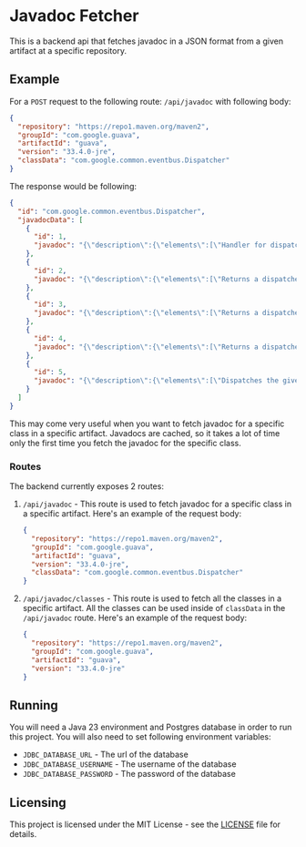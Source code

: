 # Javadoc Fetcher
This is a backend api that fetches javadoc in a JSON format from 
a given artifact at a specific repository.

## Example

For a `POST` request to the following route: `/api/javadoc`
with following body:
```json
{
  "repository": "https://repo1.maven.org/maven2",
  "groupId": "com.google.guava",
  "artifactId": "guava",
  "version": "33.4.0-jre",
  "classData": "com.google.common.eventbus.Dispatcher"
}
```

The response would be following:
```json
{
  "id": "com.google.common.eventbus.Dispatcher",
  "javadocData": [
    {
      "id": 1,
      "javadoc": "{\"description\":{\"elements\":[\"Handler for dispatching events to subscribers, providing different event ordering guarantees that\\nmake sense for different situations.\\n\\n<p><b>Note:</b> The dispatcher is orthogonal to the subscriber's \",{\"type\":\"CODE\",\"content\":\" Executor\",\"name\":\"code\"},\". The dispatcher\\ncontrols the order in which events are dispatched, while the executor controls how (i.e. on which\\nthread) the subscriber is actually called when an event is dispatched to it.\"],\"empty\":false},\"blockTags\":[{\"type\":\"AUTHOR\",\"content\":{\"elements\":[\"Colin Decker\"],\"empty\":false},\"name\":null,\"tagName\":\"author\"}]}"
    },
    {
      "id": 2,
      "javadoc": "{\"description\":{\"elements\":[\"Returns a dispatcher that queues events that are posted reentrantly on a thread that is already\\ndispatching an event, guaranteeing that all events posted on a single thread are dispatched to\\nall subscribers in the order they are posted.\\n\\n<p>When all subscribers are dispatched to using a <i>direct</i> executor (which dispatches on\\nthe same thread that posts the event), this yields a breadth-first dispatch order on each\\nthread. That is, all subscribers to a single event A will be called before any subscribers to\\nany events B and C that are posted to the event bus by the subscribers to A.\"],\"empty\":false},\"blockTags\":[]}"
    },
    {
      "id": 3,
      "javadoc": "{\"description\":{\"elements\":[\"Returns a dispatcher that queues events that are posted in a single global queue. This behavior\\nmatches the original behavior of AsyncEventBus exactly, but is otherwise not especially useful.\\nFor async dispatch, an \",{\"type\":\"LINKPLAIN\",\"content\":\" #immediate() immediate\",\"name\":\"linkplain\"},\" dispatcher should generally be\\npreferable.\"],\"empty\":false},\"blockTags\":[]}"
    },
    {
      "id": 4,
      "javadoc": "{\"description\":{\"elements\":[\"Returns a dispatcher that dispatches events to subscribers immediately as they're posted\\nwithout using an intermediate queue to change the dispatch order. This is effectively a\\ndepth-first dispatch order, vs. breadth-first when using a queue.\"],\"empty\":false},\"blockTags\":[]}"
    },
    {
      "id": 5,
      "javadoc": "{\"description\":{\"elements\":[\"Dispatches the given \",{\"type\":\"CODE\",\"content\":\" event\",\"name\":\"code\"},\" to the given \",{\"type\":\"CODE\",\"content\":\" subscribers\",\"name\":\"code\"},\".\"],\"empty\":false},\"blockTags\":[]}"
    }
  ]
}
```
This may come very useful when you want to fetch javadoc for a specific class in a specific artifact.
Javadocs are cached, so it takes a lot of time only the first time you fetch the javadoc for the specific class.

### Routes
The backend currently exposes 2 routes:
1. `/api/javadoc` - This route is used to fetch javadoc for a specific class in a specific artifact.
    Here's an example of the request body:
    ```json
    {
      "repository": "https://repo1.maven.org/maven2",
      "groupId": "com.google.guava",
      "artifactId": "guava",
      "version": "33.4.0-jre",
      "classData": "com.google.common.eventbus.Dispatcher"
    }
    ```
2. `/api/javadoc/classes` - This route is used to fetch all the classes in a specific artifact.
    All the classes can be used inside of `classData` in the `/api/javadoc` route.
    Here's an example of the request body:
    ```json
    {
      "repository": "https://repo1.maven.org/maven2",
      "groupId": "com.google.guava",
      "artifactId": "guava",
      "version": "33.4.0-jre"
    }
    ```
   
## Running

You will need a Java 23 environment and Postgres database in order
to run this project.
You will also need to set following environment variables:
- `JDBC_DATABASE_URL` - The url of the database
- `JDBC_DATABASE_USERNAME` - The username of the database
- `JDBC_DATABASE_PASSWORD` - The password of the database

## Licensing

This project is licensed under the MIT License - see the [LICENSE](LICENSE) file for details.